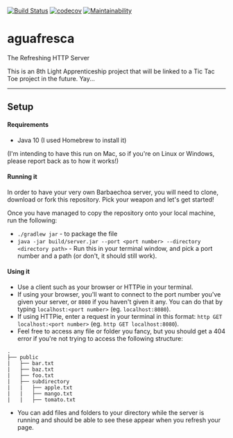 [![Build Status](https://travis-ci.org/codeidoscope/aguafresca.png)](https://travis-ci.org/codeidoscope/aguafresca) [![codecov](https://codecov.io/gh/codeidoscope/aguafresca/branch/master/graph/badge.svg)](https://codecov.io/gh/codeidoscope/aguafresca) [![Maintainability](https://api.codeclimate.com/v1/badges/ad7ff723d172b8b0eb36/maintainability)](https://codeclimate.com/github/codeidoscope/aguafresca/maintainability)

# aguafresca
The Refreshing HTTP Server

This is an 8th Light Apprenticeship project that will be linked to a Tic Tac Toe project in the future. Yay...

-----

## Setup

#### Requirements
- Java 10 (I used Homebrew to install it)

(I'm intending to have this run on Mac, so if you're on Linux or Windows, please report back as to how it works!)

#### Running it

In order to have your very own Barbaechoa server, you will need to clone, download or fork this repository. 
Pick your weapon and let's get started!

Once you have managed to copy the repository onto your local machine, run the following:
- `./gradlew jar` - to package the file
- `java -jar build/server.jar --port <port number> --directory <directory path>` - Run this in your terminal window,
and pick a port number and a path (or don't, it should still work).

#### Using it

- Use a client such as your browser or HTTPie in your terminal.
- If using your browser, you'll want to connect to the port number you've given your server, or `8080` if you haven't 
given it any. You can do that by typing `localhost:<port number>` (eg. `localhost:8080`). 
- If using HTTPie, enter a request in your terminal in this format: `http GET localhost:<port number>`
(eg. `http GET localhost:8080`).
- Feel free to access any file or folder you fancy, but you should get a 404 error if you're not trying to access the 
following structure:
```
.
├── public
|   ├── bar.txt
|   ├── baz.txt
|   ├── foo.txt
|   ├── subdirectory
|   |   ├── apple.txt
|   |   ├── mango.txt
|   |   ├── tomato.txt
```
- You can add files and folders to your directory while the server is running and should be able to see these appear 
when you refresh your page.